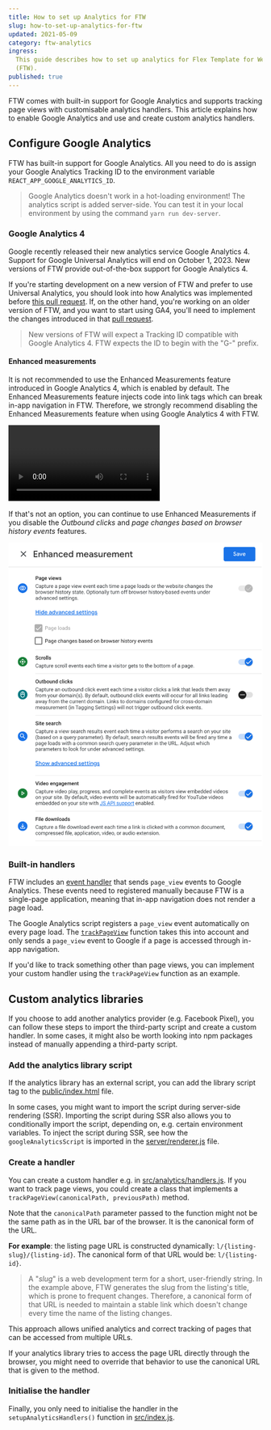 ```yaml
---
title: How to set up Analytics for FTW
slug: how-to-set-up-analytics-for-ftw
updated: 2021-05-09
category: ftw-analytics
ingress:
  This guide describes how to set up analytics for Flex Template for Web
  (FTW).
published: true
---
```


FTW comes with built-in support for Google Analytics and supports
tracking page views with customisable analytics handlers. This article
explains how to enable Google Analytics and use and create custom
analytics handlers.

## Configure Google Analytics

FTW has built-in support for Google Analytics. All you need to do is
assign your Google Analytics Tracking ID to the environment variable
`REACT_APP_GOOGLE_ANALYTICS_ID`.

> Google Analytics doesn't work in a hot-loading environment! The
> analytics script is added server-side. You can test it in your local
> environment by using the command `yarn run dev-server`.

### Google Analytics 4

Google recently released their new analytics service Google Analytics 4.
Support for Google Universal Analytics will end on October 1, 2023. New
versions of FTW provide out-of-the-box support for Google Analytics 4.

If you're starting development on a new version of FTW and prefer to use
Universal Analytics, you should look into how Analytics was implemented
before
[this pull request](https://github.com/sharetribe/ftw-daily/pull/1508).
If, on the other hand, you're working on an older version of FTW, and
you want to start using GA4, you'll need to implement the changes
introduced in that
[pull request](https://github.com/sharetribe/ftw-daily/pull/1508).

> New versions of FTW will expect a Tracking ID compatible with Google
> Analytics 4. FTW expects the ID to begin with the "G-" prefix.

#### Enhanced measurements

It is not recommended to use the Enhanced Measurements feature
introduced in Google Analytics 4, which is enabled by default. The
Enhanced Measurements feature injects code into link tags which can
break in-app navigation in FTW. Therefore, we strongly recommend
disabling the Enhanced Measurements feature when using Google Analytics
4 with FTW.

<video>
    <source src='./turn-off-enhanced-measurements.mp4' type='video/mp4'>
    <source src='./turn-off-enhanced-measurements.webm' type='video/webm'>
    <source src='./turn-off-enhanced-measurements.ogv' type='video/ogg'>
</video>

If that's not an option, you can continue to use Enhanced Measurements
if you disable the _Outbound clicks_ and _page changes based on browser
history events_ features.

![Disable Outbound clicks](./disable.png)

### Built-in handlers

FTW includes an
[event handler](https://github.com/sharetribe/ftw-daily/blob/89b9390e7235253067d0e78d9f838fbd6b07c10d/src/analytics/handlers.js#L16)
that sends `page_view` events to Google Analytics. These events need to
registered manually because FTW is a single-page application, meaning
that in-app navigation does not render a page load.

The Google Analytics script registers a `page_view` event automatically
on every page load. The
[`trackPageView`](https://github.com/sharetribe/ftw-daily/blob/89b9390e7235253067d0e78d9f838fbd6b07c10d/src/analytics/handlers.js#L16)
function takes this into account and only sends a `page_view` event to
Google if a page is accessed through in-app navigation.

If you'd like to track something other than page views, you can
implement your custom handler using the `trackPageView` function as an
example.

## Custom analytics libraries

If you choose to add another analytics provider (e.g. Facebook Pixel),
you can follow these steps to import the third-party script and create a
custom handler. In some cases, it might also be worth looking into npm
packages instead of manually appending a third-party script.

### Add the analytics library script

If the analytics library has an external script, you can add the library
script tag to the
[public/index.html](https://github.com/sharetribe/flex-template-web/blob/master/public/index.html)
file.

In some cases, you might want to import the script during server-side
rendering (SSR). Importing the script during SSR also allows you to
conditionally import the script, depending on, e.g. certain environment
variables. To inject the script during SSR, see how the
`googleAnalyticsScript` is imported in the
[server/renderer.js](https://github.com/sharetribe/flex-template-web/blob/master/server/renderer.js)
file.

### Create a handler

You can create a custom handler e.g. in
[src/analytics/handlers.js](https://github.com/sharetribe/flex-template-web/blob/master/src/analytics/handlers.js).
If you want to track page views, you could create a class that
implements a `trackPageView(canonicalPath, previousPath)` method.

Note that the `canonicalPath` parameter passed to the function might not
be the same path as in the URL bar of the browser. It is the canonical
form of the URL.

**For example**: the listing page URL is constructed dynamically:
`l/{listing-slug}/{listing-id}`. The canonical form of that URL would
be: `l/{listing-id}`.

> A "_slug_" is a web development term for a short, user-friendly
> string. In the example above, FTW generates the slug from the
> listing's title, which is prone to frequent changes. Therefore, a
> canonical form of that URL is needed to maintain a stable link which
> doesn't change every time the name of the listing changes.

This approach allows unified analytics and correct tracking of pages
that can be accessed from multiple URLs.

If your analytics library tries to access the page URL directly through
the browser, you might need to override that behavior to use the
canonical URL that is given to the method.

### Initialise the handler

Finally, you only need to initialise the handler in the
`setupAnalyticsHandlers()` function in
[src/index.js](https://github.com/sharetribe/flex-template-web/blob/master/src/index.js).
